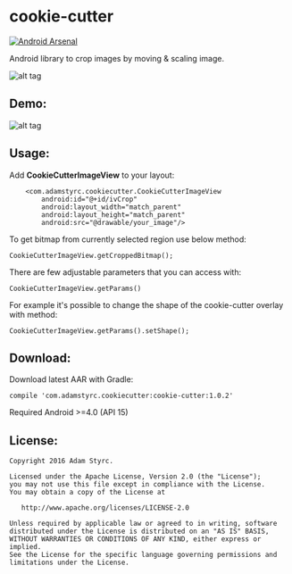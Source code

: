 # cookie-cutter
[![Android Arsenal](https://img.shields.io/badge/Android%20Arsenal-cookie--cutter-green.svg?style=true)](https://android-arsenal.com/details/1/4221)

Android library to crop images by moving &amp; scaling image.

![alt tag](https://github.com/adamstyrc/cookie-cutter/blob/master/logo.jpeg)

Demo:
--------

![alt tag](https://github.com/adamstyrc/cookie-cutter/blob/master/video.gif)


Usage:
--------

Add **CookieCutterImageView** to your layout:

```
    <com.adamstyrc.cookiecutter.CookieCutterImageView
        android:id="@+id/ivCrop"
        android:layout_width="match_parent"
        android:layout_height="match_parent"
        android:src="@drawable/your_image"/>
```

To get bitmap from currently selected region use below method:
```
CookieCutterImageView.getCroppedBitmap();
```

There are few adjustable parameters that you can access with:
```
CookieCutterImageView.getParams()
```

For example it's possible to change the shape of the cookie-cutter overlay with method:
```
CookieCutterImageView.getParams().setShape();
```

Download:
--------

Download latest AAR with Gradle:
```
compile 'com.adamstyrc.cookiecutter:cookie-cutter:1.0.2'
```

Required Android >=4.0 (API 15)

License:
--------

```
Copyright 2016 Adam Styrc.

Licensed under the Apache License, Version 2.0 (the "License");
you may not use this file except in compliance with the License.
You may obtain a copy of the License at

   http://www.apache.org/licenses/LICENSE-2.0

Unless required by applicable law or agreed to in writing, software
distributed under the License is distributed on an "AS IS" BASIS,
WITHOUT WARRANTIES OR CONDITIONS OF ANY KIND, either express or implied.
See the License for the specific language governing permissions and
limitations under the License.
```


